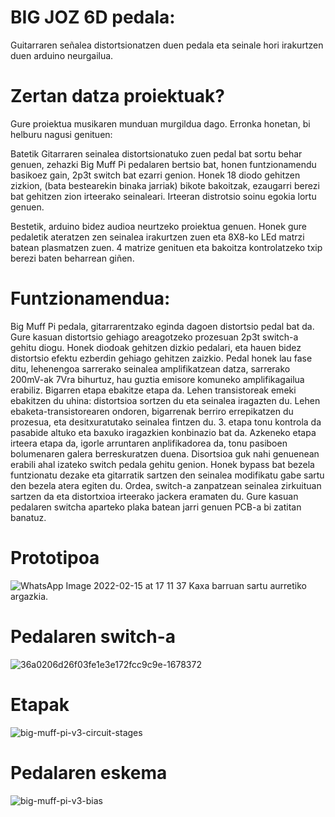 # BIG JOZ 6D pedala:
Guitarraren señalea distortsionatzen duen pedala eta seinale hori irakurtzen duen arduino neurgailua.
# Zertan datza proiektuak?
Gure proiektua musikaren munduan murgildua dago. Erronka honetan, bi helburu nagusi genituen:

Batetik Gitarraren seinalea distortsionatuko zuen pedal bat sortu behar genuen, zehazki Big Muff Pi pedalaren bertsio bat, honen funtzionamendu basikoez gain, 2p3t switch bat ezarri genion. Honek 18 diodo gehitzen zizkion, (bata bestearekin binaka jarriak) bikote bakoitzak, ezaugarri berezi bat gehitzen zion irteerako seinaleari. Irteeran distrotsio soinu egokia lortu genuen.

Bestetik, arduino bidez audioa neurtzeko proiektua genuen. Honek gure pedaletik ateratzen zen seinalea irakurtzen zuen eta 8X8-ko LEd matrzi batean plasmatzen zuen. 4 matrize genituen eta bakoitza kontrolatzeko txip berezi baten beharrean giñen.

# Funtzionamendua:  
Big Muff Pi pedala, gitarrarentzako eginda dagoen distortsio pedal bat da. Gure kasuan distortsio gehiago areagotzeko prozesuan 2p3t switch-a gehitu diogu. Honek diodoak gehitzen dizkio pedalari, eta hauen bidez distortsio efektu ezberdin gehiago gehitzen zaizkio. Pedal honek lau fase ditu, lehenengoa sarrerako seinalea amplifikatzean datza, sarrerako 200mV-ak 7Vra bihurtuz, hau guztia emisore komuneko amplifikagailua erabiliz. Bigarren etapa ebakitze etapa da. Lehen transistoreak emeki ebakitzen du uhina: distortsioa sortzen du eta seinalea iragazten du. Lehen ebaketa-transistorearen ondoren, bigarrenak berriro errepikatzen du prozesua, eta desitxuratutako seinalea fintzen du. 3. etapa tonu kontrola da pasabide altuko eta baxuko iragazkien konbinazio bat  da. Azkeneko etapa irteera etapa da, igorle arruntaren anplifikadorea da, tonu pasiboen bolumenaren galera berreskuratzen duena. Disortsioa guk nahi genuenean erabili ahal izateko switch pedala gehitu genion. Honek bypass bat bezela funtzionatu dezake eta gitarratik sartzen den seinalea modifikatu gabe sartu den bezela atera egiten du. Ordea, switch-a zanpatzean seinalea zirkuituan sartzen da eta distortxioa irteerako jackera eramaten du. Gure kasuan pedalaren switcha aparteko plaka batean jarri genuen PCB-a bi zatitan banatuz.
# Prototipoa
![WhatsApp Image 2022-02-15 at 17 11 37](https://user-images.githubusercontent.com/99732982/154102165-0605c63f-b076-4733-a46f-68bc28440ce5.jpeg)
Kaxa barruan sartu aurretiko argazkia.
# Pedalaren switch-a
![36a0206d26f03fe1e3e172fcc9c9e-1678372](https://user-images.githubusercontent.com/99732982/154102945-45a3926a-cf34-47ce-bc08-192d143b5e8d.gif)
# Etapak
![big-muff-pi-v3-circuit-stages](https://user-images.githubusercontent.com/99732982/154099204-7d13a2d3-100c-4f80-a569-d0813b077eab.png)
# Pedalaren eskema
![big-muff-pi-v3-bias](https://user-images.githubusercontent.com/99732982/154100001-9d39c031-3fd7-4cbd-97db-6f5c30f9b89b.png)
# 

